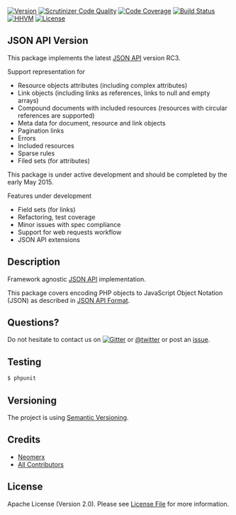 [![Version](https://img.shields.io/packagist/v/neomerx/json-api.svg)](https://packagist.org/packages/neomerx/json-api)
[![Scrutinizer Code Quality](https://scrutinizer-ci.com/g/neomerx/json-api/badges/quality-score.png?b=master)](https://scrutinizer-ci.com/g/neomerx/json-api/?branch=master)
[![Code Coverage](https://scrutinizer-ci.com/g/neomerx/json-api/badges/coverage.png?b=master)](https://scrutinizer-ci.com/g/neomerx/json-api/?branch=master)
[![Build Status](https://travis-ci.org/neomerx/json-api.svg?branch=master)](https://travis-ci.org/neomerx/json-api)
[![HHVM](https://img.shields.io/hhvm/neomerx/json-api.svg)](https://travis-ci.org/neomerx/json-api)
[![License](https://img.shields.io/packagist/l/neomerx/json-api.svg)](https://packagist.org/packages/neomerx/json-api)

## JSON API Version

This package implements the latest [JSON API](http://jsonapi.org/) version RC3.

Support representation for

* Resource objects attributes (including complex attributes)
* Link objects (including links as references, links to null and empty arrays)
* Compound documents with included resources (resources with circular references are supported)
* Meta data for document, resource and link objects
* Pagination links
* Errors
* Included resources
* Sparse rules
* Filed sets (for attributes)

This package is under active development and should be completed by the early May 2015.

Features under development

* Field sets (for links)
* Refactoring, test coverage
* Minor issues with spec compliance 
* Support for web requests workflow
* JSON API extensions

## Description

Framework agnostic [JSON API](http://jsonapi.org/) implementation.

This package covers encoding PHP objects to JavaScript Object Notation (JSON) as described in [JSON API Format](http://jsonapi.org/format/).

## Questions?

Do not hesitate to contact us on [![Gitter](https://badges.gitter.im/Join%20Chat.svg)](https://gitter.im/neomerx/json-api?utm_source=badge&utm_medium=badge&utm_campaign=pr-badge) or [@twitter](https://twitter.com/NeomerxCom) or post an [issue](https://github.com/neomerx/json-api/issues).

## Testing

``` bash
$ phpunit
```

## Versioning

The project is using [Semantic Versioning](http://semver.org/).

## Credits

- [Neomerx](https://github.com/neomerx)
- [All Contributors](../../contributors)

## License

Apache License (Version 2.0). Please see [License File](LICENSE) for more information.
